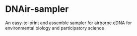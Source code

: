 # DNAir-sampler
An easy-to-print and assemble sampler for airborne eDNA for environmental biology and participatory science
